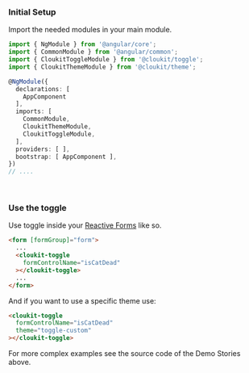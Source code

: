 <!-- !!! will be dynamically included into cloukit.github.io component doc !!! -->
<!-- !!! DO NOT USE UNECESSARY MARRKUP THAT BREAKS THE CORPORATE DESIGN !!! -->

### Initial Setup

Import the needed modules in your main module.

```typescript
import { NgModule } from '@angular/core';
import { CommonModule } from '@angular/common';
import { CloukitToggleModule } from '@cloukit/toggle';
import { CloukitThemeModule } from '@cloukit/theme';

@NgModule({
  declarations: [
    AppComponent
  ],
  imports: [
    CommonModule,
    CloukitThemeModule,
    CloukitToggleModule,
  ],
  providers: [ ],
  bootstrap: [ AppComponent ],
})
// ....
```

&nbsp;

### Use the toggle

Use toggle inside your [Reactive Forms](https://angular.io/guide/reactive-forms) like so.

```html
<form [formGroup]="form">
  ...
  <cloukit-toggle
    formControlName="isCatDead"
  ></cloukit-toggle>
  ...
</form>
```

And if you want to use a specific theme use:

```html
<cloukit-toggle
  formControlName="isCatDead"
  theme="toggle-custom"
></cloukit-toggle>
```

For more complex examples see the source code of the Demo Stories above.


